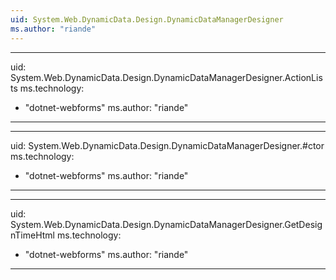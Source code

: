 ```yaml
---
uid: System.Web.DynamicData.Design.DynamicDataManagerDesigner
ms.author: "riande"
---
```


---
uid: System.Web.DynamicData.Design.DynamicDataManagerDesigner.ActionLists
ms.technology: 
  - "dotnet-webforms"
ms.author: "riande"
---

---
uid: System.Web.DynamicData.Design.DynamicDataManagerDesigner.#ctor
ms.technology: 
  - "dotnet-webforms"
ms.author: "riande"
---

---
uid: System.Web.DynamicData.Design.DynamicDataManagerDesigner.GetDesignTimeHtml
ms.technology: 
  - "dotnet-webforms"
ms.author: "riande"
---
